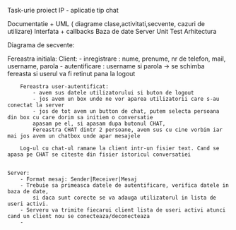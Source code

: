 Task-urie proiect IP - aplicatie tip chat

Documentatie + UML ( diagrame clase,activitati,secvente, cazuri de utilizare)
Interfata + callbacks
Baza de date
Server
Unit Test
Arhitectura


Diagrama de secvente:

Fereastra initiala:
	Client:
		- inregistrare : nume, prenume, nr de telefon, mail, username, parola
		- autentificare : username si parola -> se schimba fereasta si userul va fi retinut pana la logout
		
		Fereastra user-autentificat:
			- avem sus datele utilizatorului si buton de logout
			- jos avem un box unde ne vor aparea utilizatorii care s-au conectat la server
			- jos de tot avem un button de chat, putem selecta persoana din box cu care dorim sa initiem o conversatie
			apasam pe el, si apasam dupa butonul CHAT, 
			Fereastra CHAT dintr 2 persoane, avem sus cu cine vorbim iar mai jos avem un chatbox unde apar mesajele
		
		Log-ul cu chat-ul ramane la client intr-un fisier text. Cand se apasa pe CHAT se citeste din fisier istoricul conversatiei
		
		
	Server:
		- Format mesaj: Sender|Receiver|Mesaj
		- Trebuie sa primeasca datele de autentificare, verifica datele in baza de date, 
			si daca sunt corecte se va adauga utilizatorul in lista de useri activi. 
		- Serveru va trimite fiecarui client lista de useri activi atunci cand un client nou se conecteaza/deconecteaza
		- 